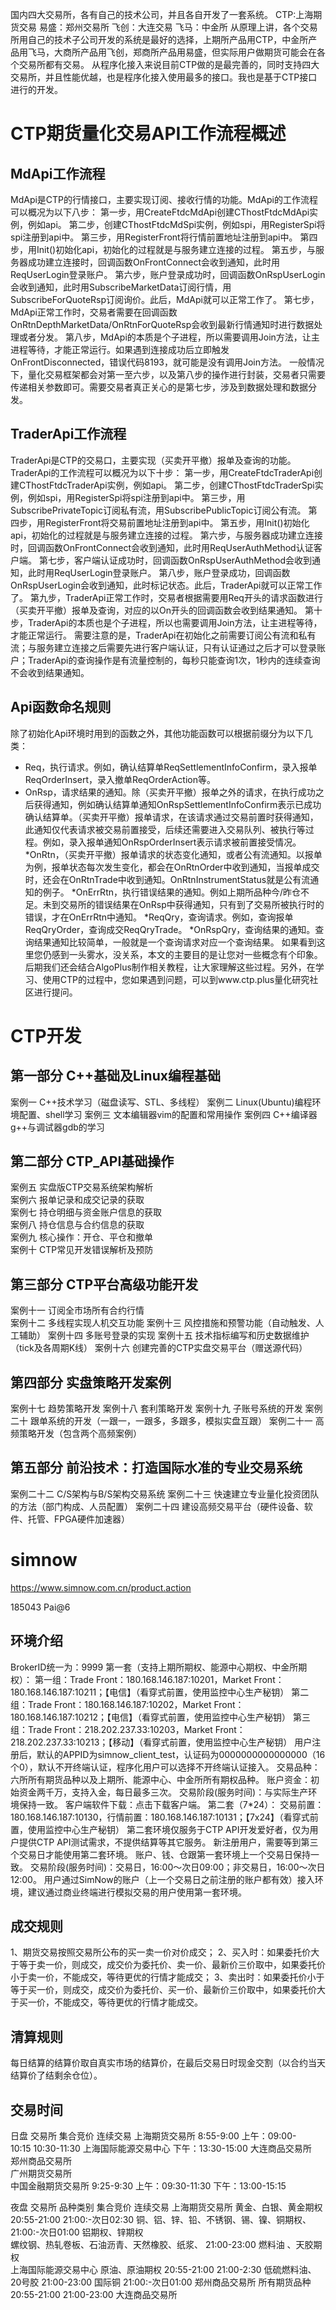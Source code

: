 

国内四大交易所，各有自己的技术公司，并且各自开发了一套系统。
CTP:上海期货交易
易盛：郑州交易所
飞创：大连交易
飞马：中金所
从原理上讲，各个交易所用自己的技术子公司开发的系统是最好的选择，上期所产品用CTP，中金所产品用飞马，大商所产品用飞创，郑商所产品用易盛，但实际用户做期货可能会在各个交易所都有交易。
从程序化接入来说目前CTP做的是最完善的，同时支持四大交易所，并且性能优越，也是程序化接入使用最多的接口。我也是基于CTP接口进行的开发。


# CTP期货量化交易API工作流程概述
## MdApi工作流程
MdApi是CTP的行情接口，主要实现订阅、接收行情的功能。MdApi的工作流程可以概况为以下八步：
第一步，用CreateFtdcMdApi创建CThostFtdcMdApi实例，例如api。
第二步，创建CThostFtdcMdSpi实例，例如spi，用RegisterSpi将spi注册到api中。
第三步，用RegisterFront将行情前置地址注册到api中。
第四步，用Init()初始化api，初始化的过程就是与服务建立连接的过程。
第五步，与服务器成功建立连接时，回调函数OnFrontConnect会收到通知，此时用ReqUserLogin登录账户。
第六步，账户登录成功时，回调函数OnRspUserLogin会收到通知，此时用SubscribeMarketData订阅行情，用SubscribeForQuoteRsp订阅询价。此后，MdApi就可以正常工作了。
第七步，MdApi正常工作时，交易者需要在回调函数OnRtnDepthMarketData/OnRtnForQuoteRsp会收到最新行情通知时进行数据处理或者分发。
第八步，MdApi的本质是个子进程，所以需要调用Join方法，让主进程等待，才能正常运行。如果遇到连接成功后立即触发OnFrontDisconnected，错误代码8193，就可能是没有调用Join方法。
一般情况下，量化交易框架都会对第一至六步，以及第八步的操作进行封装，交易者只需要传递相关参数即可。需要交易者真正关心的是第七步，涉及到数据处理和数据分发。

## TraderApi工作流程
TraderApi是CTP的交易口，主要实现（买卖开平撤）报单及查询的功能。TraderApi的工作流程可以概况为以下十步：
第一步，用CreateFtdcTraderApi创建CThostFtdcTraderApi实例，例如api。
第二步，创建CThostFtdcTraderSpi实例，例如spi，用RegisterSpi将spi注册到api中。
第三步，用SubscribePrivateTopic订阅私有流，用SubscribePublicTopic订阅公有流。
第四步，用RegisterFront将交易前置地址注册到api中。
第五步，用Init()初始化api，初始化的过程就是与服务建立连接的过程。
第六步，与服务器成功建立连接时，回调函数OnFrontConnect会收到通知，此时用ReqUserAuthMethod认证客户端。
第七步，客户端认证成功时，回调函数OnRspUserAuthMethod会收到通知，此时用ReqUserLogin登录账户。
第八步，账户登录成功，回调函数OnRspUserLogin会收到通知，此时标记状态。此后，TraderApi就可以正常工作了。
第九步，TraderApi正常工作时，交易者根据需要用Req开头的请求函数进行（买卖开平撤）报单及查询，对应的以On开头的回调函数会收到结果通知。
第十步，TraderApi的本质也是个子进程，所以也需要调用Join方法，让主进程等待，才能正常运行。
需要注意的是，TraderApi在初始化之前需要订阅公有流和私有流；与服务建立连接之后需要先进行客户端认证，只有认证通过之后才可以登录账户；TraderApi的查询操作是有流量控制的，每秒只能查询1次，1秒内的连续查询不会收到结果通知。

## Api函数命名规则
除了初始化Api环境时用到的函数之外，其他功能函数可以根据前缀分为以下几类：
* Req，执行请求。例如，确认结算单ReqSettlementInfoConfirm，录入报单ReqOrderInsert，录入撤单ReqOrderAction等。
* OnRsp，请求结果的通知。除（买卖开平撤）报单之外的请求，在执行成功之后获得通知，例如确认结算单通知OnRspSettlementInfoConfirm表示已成功确认结算单。（买卖开平撤）报单请求，在该请求通过交易前置时获得通知，此通知仅代表请求被交易前置接受，后续还需要进入交易队列、被执行等过程。例如，录入报单通知OnRspOrderInsert表示请求被前置接受情况。
*OnRtn，（买卖开平撤）报单请求的状态变化通知，或者公有流通知。以报单为例，报单状态每次发生变化，都会在OnRtnOrder中收到通知，当报单成交时，还会在OnRtnTrade中收到通知。OnRtnInstrumentStatus就是公有流通知的例子。
*OnErrRtn，执行错误结果的通知。例如上期所品种今/昨仓不足。未到交易所的错误结果在OnRsp中获得通知，只有到了交易所被执行时的错误，才在OnErrRtn中通知。
*ReqQry，查询请求。例如，查询报单ReqQryOrder，查询成交ReqQryTrade。
*OnRspQry，查询结果的通知。查询结果通知比较简单，一般就是一个查询请求对应一个查询结果。
如果看到这里您仍感到一头雾水，没关系，本文的主要目的是让您对一些概念有个印象。后期我们还会结合AlgoPlus制作相关教程，让大家理解这些过程。另外，在学习、使用CTP的过程中，您如果遇到问题，可以到www.ctp.plus量化研究社区进行提问。


# CTP开发
## 第一部分   C++基础及Linux编程基础
案例一   C++技术学习（磁盘读写、STL、多线程）
案例二   Linux(Ubuntu)编程环境配置、shell学习
案例三   文本编辑器vim的配置和常用操作
案例四   C++编译器g++与调试器gdb的学习

## 第二部分   CTP_API基础操作
案例五   实盘版CTP交易系统架构解析                             
案例六   报单记录和成交记录的获取         
案例七   持仓明细与资金账户信息的获取                   
案例八   持仓信息与合约信息的获取           
案例九   核心操作：开仓、平仓和撤单               
案例十    CTP常见开发错误解析及预防

## 第三部分   CTP平台高级功能开发
案例十一   订阅全市场所有合约行情             
案例十二   多线程实现人机交互功能
案例十三   风控措施和预警功能（自动触发、人工辅助）
案例十四   多账号登录的实现
案例十五   技术指标编写和历史数据维护（tick及各周期K线）
案例十六   创建完善的CTP实盘交易平台（赠送源代码）

## 第四部分   实盘策略开发案例
案例十七     趋势策略开发
案例十八     套利策略开发
案例十九     子账号系统的开发
案例二十     跟单系统的开发（一跟一，一跟多，多跟多，模拟实盘互跟）
案例二十一   高频策略开发（包含两个高频案例）

## 第五部分   前沿技术：打造国际水准的专业交易系统
案例二十二    C/S架构与B/S架构交易系统
案例二十三   快速建立专业量化投资团队的方法（部门构成、人员配置）
案例二十四   建设高频交易平台（硬件设备、软件、托管、FPGA硬件加速器）


# simnow
https://www.simnow.com.cn/product.action

185043 Pai@6

## 环境介绍
BrokerID统一为：9999
第一套（支持上期所期权、能源中心期权、中金所期权）：
    第一组：Trade Front：180.168.146.187:10201，Market Front：180.168.146.187:10211；【电信】（看穿式前置，使用监控中心生产秘钥）
    第二组：Trade Front：180.168.146.187:10202，Market Front：180.168.146.187:10212；【电信】（看穿式前置，使用监控中心生产秘钥）
    第三组：Trade Front：218.202.237.33:10203，Market Front：218.202.237.33:10213；【移动】（看穿式前置，使用监控中心生产秘钥）
    用户注册后，默认的APPID为simnow_client_test，认证码为0000000000000000（16个0），默认不开终端认证，程序化用户可以选择不开终端认证接入。
    交易品种：六所所有期货品种以及上期所、能源中心、中金所所有期权品种。
    账户资金：初始资金两千万，支持入金，每日最多三次。
    交易阶段(服务时间)：与实际生产环境保持一致。
    客户端软件下载：点击下载客户端。
第二套（7*24）：
    交易前置：180.168.146.187:10130，行情前置：180.168.146.187:10131；【7x24】（看穿式前置，使用监控中心生产秘钥）
    第二套环境仅服务于CTP API开发爱好者，仅为用户提供CTP API测试需求，不提供结算等其它服务。
    新注册用户，需要等到第三个交易日才能使用第二套环境。
    账户、钱、仓跟第一套环境上一个交易日保持一致。
    交易阶段(服务时间)：交易日，16:00～次日09:00；非交易日，16:00～次日12:00。
    用户通过SimNow的账户（上一个交易日之前注册的账户都有效）接入环境，建议通过商业终端进行模拟交易的用户使用第一套环境。

## 成交规则
1、期货交易按照交易所公布的买一卖一价对价成交；
2、买入时：如果委托价大于等于卖一价，则成交，成交价为委托价、卖一价、最新价三价取中，如果委托价小于卖一价，不能成交，等待更优的行情才能成交；
3、卖出时：如果委托价小于等于买一价，则成交，成交价为委托价、买一价、最新价三价取中，如果委托价大于买一价，不能成交，等待更优的行情才能成交。

## 清算规则
每日结算的结算价取自真实市场的结算价，在最后交易日时现金交割（以合约当天结算价了结剩余仓位）。

## 交易时间

日盘
交易所	            集合竞价	    连续交易
上海期货交易所	    8:55-9:00	    上午：09:00-10:15 10:30-11:30
上海国际能源交易中心		        下午：13:30-15:00
大连商品交易所		
郑州商品交易所		
广州期货交易所		
中国金融期货交易所	9:25-9:30	     上午：09:30-11:30
		                            下午：13:00-15:15

夜盘
交易所	            品种类别	                              集合竞价	       连续交易
上海期货交易所	     黄金、白银、黄金期权	                    20:55-21:00	    21:00:-次日02:30
	                铜、铝、锌、铅、不锈钢、锡、镍、铜期权、		             21:00:-次日01:00
	                铝期权、锌期权		
	                螺纹钢、热轧卷板、石油沥青、天然橡胶、纸浆、		         21:00-23:00
	                燃料油 、天胶期权		
上海国际能源交易中心  原油、原油期权	                        20:55-21:00	     21:00-2:30
	                低硫燃料油、20号胶		                                   21:00-23:00
	                国际铜		                                              21:00:-次日01:00
郑州商品交易所	       所有期货品种	                            20:55-21:00	    21:00-23:00
大连商品交易所			




